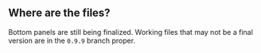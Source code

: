 ## Where are the files?

Bottom panels are still being finalized. Working files that may not be a final version are in the `0.9.9` branch proper.